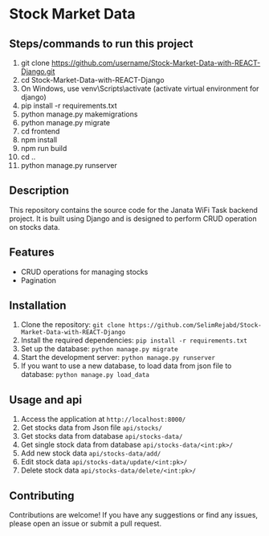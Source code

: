 # Stock Market Data

## Steps/commands to run this project
1. git clone https://github.com/username/Stock-Market-Data-with-REACT-Django.git
2. cd Stock-Market-Data-with-REACT-Django
3. On Windows, use venv\Scripts\activate (activate virtual environment for django)
4. pip install -r requirements.txt
5. python manage.py makemigrations
6. python manage.py migrate
7. cd frontend
8. npm install
9. npm run build
10. cd ..
11. python manage.py runserver

## Description

This repository contains the source code for the Janata WiFi Task backend project. It is built using Django and is designed to perform CRUD operation on stocks data.

## Features

- CRUD operations for managing stocks
- Pagination

## Installation

1. Clone the repository: `git clone https://github.com/SelimRejabd/Stock-Market-Data-with-REACT-Django`
2. Install the required dependencies: `pip install -r requirements.txt`
3. Set up the database: `python manage.py migrate`
4. Start the development server: `python manage.py runserver`
5. If you want to use a new database, to load data from json file to database: `python manage.py load_data`

## Usage and api

1. Access the application at `http://localhost:8000/`
2. Get stocks data from Json file `api/stocks/`
3. Get stocks data from database `api/stocks-data/`
4. Get single stock data from database `api/stocks-data/<int:pk>/`
5. Add new stock data `api/stocks-data/add/`
6. Edit stock data `api/stocks-data/update/<int:pk>/`
7. Delete stock data `api/stocks-data/delete/<int:pk>/`

## Contributing

Contributions are welcome! If you have any suggestions or find any issues, please open an issue or submit a pull request.
